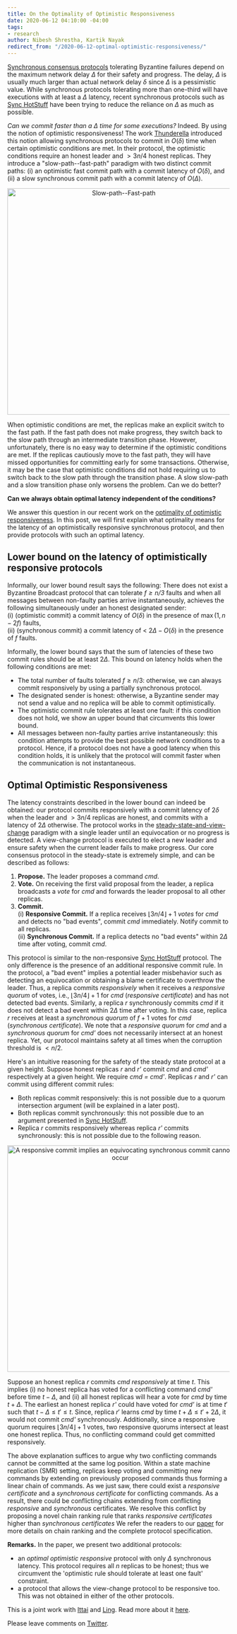 ```yaml
---
title: On the Optimality of Optimistic Responsiveness
date: 2020-06-12 04:10:00 -04:00
tags:
- research
author: Nibesh Shrestha, Kartik Nayak
redirect_from: "/2020-06-12-optimal-optimistic-responsiveness/"
---
```


[Synchronous consensus protocols](https://decentralizedthoughts.github.io/2019-11-11-authenticated-synchronous-bft/) tolerating Byzantine failures 
depend on the maximum network delay $\Delta$ for their safety and progress. The delay, $\Delta$ is usually much larger than actual network delay
$\delta$ since $\Delta$ is a pessimistic value. While synchronous protocols tolerating more than one-third will have executions with at least a $\Delta$ latency, recent synchronous protocols such as [Sync HotStuff](https://decentralizedthoughts.github.io/2019-11-12-Sync-HotStuff/) have been
trying to reduce the reliance on $\Delta$ as much as possible.

*Can we commit faster than a $\Delta$ time for some executions?* Indeed. By using the notion of optimistic responsiveness! The work [Thunderella](https://link.springer.com/chapter/10.1007/978-3-319-78375-8_1) introduced this notion allowing synchronous protocols to commit in $O(\delta)$ time when certain optimistic conditions
are met. In their protocol, the optimistic conditions require an honest leader and $>3n/4$ honest replicas. They introduce a 
"slow-path--fast-path" paradigm with two distinct commit paths: (i) an optimistic fast commit path with a commit latency of $O(\delta)$,
and (ii) a slow synchronous commit path with a commit latency of $O(\Delta)$.

<p align="center">
  <img src="/uploads/slowpath-fastpath.png" width="512" title="Slow-path--Fast-path">
</p>

When optimistic conditions are met, the replicas make an explicit switch to 
the fast path. If the fast path does not make progress, they switch back to the slow path through an intermediate transition phase. However, unfortunately, there is no easy way to determine if the optimistic conditions are met. If the replicas cautiously move to the fast path, they will have missed opportunities for committing early for some transactions. Otherwise, it may be the case that optimistic conditions did not hold requiring us to switch back to the slow path through the transition phase. A slow slow-path and a slow transition phase only worsens the problem. Can we do better? 

**Can we always obtain optimal latency independent of the conditions?**
 
We answer this question in our recent work on the [optimality of optimistic responsiveness](https://eprint.iacr.org/2020/458.pdf). In this post, we will first explain what optimality means for the latency of an optimistically responsive synchronous protocol, and then provide protocols with such an optimal latency.

## Lower bound on the latency of optimistically responsive protocols

Informally, our lower bound result says the following: 
There does not exist a Byzantine Broadcast protocol that can tolerate *$f \geq n/3$* faults and when all messages between
 non-faulty parties arrive instantaneously, achieves the following simultaneously under an honest designated sender:  
(i) (optimistic commit) a commit latency of $O(\delta)$ in the presence of $\max(1, n − 2f)$ faults,  
(ii) (synchronous commit) a commit latency of < $2\Delta − O(\delta)$ in the presence of $f$ faults.

Informally, the lower bound says that the sum of latencies of these two commit rules should be at least $2\Delta$. This bound on latency holds when the following conditions are met:
- The total number of faults tolerated $f \geq n/3$: otherwise, we can always commit responsively by using a partially synchronous protocol.
- The designated sender is honest: otherwise, a Byzantine sender may not send a value and no replica will be able to commit optimistically.
- The optimistic commit rule tolerates at least one fault: if this condition does not hold, we show an upper bound that circumvents this lower bound.
- All messages between non-faulty parties arrive instantaneously: this condition attempts to provide the best possible network conditions to a protocol. Hence, if a protocol does not have a good latency when this condition holds, it is unlikely that the protocol will commit faster when the communication is not instantaneous.


## Optimal Optimistic Responsiveness

The latency constraints described in the lower bound can indeed be obtained: our protocol commits responsively with a commit latency of $2\delta$ when the leader and $>3n/4$ replicas are honest, and commits with a latency of $2\Delta$ otherwise.
The protocol works in the [steady-state-and-view-change](https://decentralizedthoughts.github.io/2019-10-15-consensus-for-state-machine-replication/) paradigm with a single leader until an equivocation or no progress is detected.
A view-change protocol is executed to elect a new leader and ensure safety when the current leader fails to make progress.
Our core consensus protocol in the steady-state is extremely simple, and can be described as follows:

1. **Propose.** The leader proposes a command *cmd*.  
2. **Vote.** On receiving the first valid proposal from the leader, a replica broadcasts a *vote* for *cmd* and forwards the leader proposal to all other replicas.  
3. **Commit.**  
  (i) **Responsive Commit.** If a replica receives $\lfloor 3n/4 \rfloor + 1$ *votes* for *cmd* and detects no "bad events", commit *cmd* immediately. Notify commit to all replicas.    
  (ii) **Synchronous Commit.** If a replica detects no "bad events" within $2\Delta$ time after voting, commit *cmd*.  

This protocol is similar to the non-responsive [Sync HotStuff](https://decentralizedthoughts.github.io/2019-11-12-Sync-HotStuff/) protocol. The only difference is the presence of an additional responsive commit rule. In the protocol, a "bad event" implies a potential leader misbehavior such as detecting an equivocation or obtaining a blame certificate to overthrow the leader. Thus, a replica commits *responsively* when it receives a *responsive quorum* of votes, i.e., $\lfloor 3n/4 \rfloor + 1$ for *cmd* (*responsive certificate*) and has not detected bad events. Similarly, a replica *r* synchronously commits *cmd* if it does not detect a bad event within $2\Delta$ time after voting. In this case, replica *r* receives at least a *synchronous quorum* of $f+1$ votes for *cmd* (*synchronous certificate*).
We note that a *responsive quorum* for *cmd* and a *synchronous quorum* for *cmd'* does not necessarily intersect at an honest replica. Yet, our protocol maintains safety at all times when the corruption threshold is $< n/2$.

Here's an intuitive reasoning for the safety of the steady state protocol at a given height. Suppose honest replicas *r* and *r'* commit *cmd* and *cmd'* respectively at a given height. We require *cmd = cmd'*. Replicas *r* and *r'* can commit using different commit rules:

- Both replicas commit responsively: this is not possible due to a quorum intersection argument (will be explained in a later post).
- Both replicas commit synchronously: this not possible due to an argument presented in [Sync HotStuff](https://decentralizedthoughts.github.io/2019-11-12-Sync-HotStuff/).
- Replica *r* commits responsively whereas replica *r'* commits synchronously: this is not possible due to the following reason.

<p align="center">
<img src="/uploads/optsync.png" width="512" title="A responsive commit implies an equivocating synchronous commit cannot occur">
</p>

Suppose an honest replica *r* commits *cmd* *responsively* at time *t*. This implies (i) no honest replica has voted for a conflicting command *cmd'* before time $t-\Delta$, and (ii) all honest replicas will hear a vote for *cmd* by time $t+\Delta$.
The earliest an honest replica *r'* could have voted for *cmd'* is at time $t'$ such that $t-\Delta \le t' \le t$. Since, replica $r'$ learns *cmd* by time $t+\Delta \le t' +2\Delta$, it would not commit *cmd'* synchronously. 
Additionally, since a responsive quorum requires $\lfloor 3n/4 \rfloor + 1$ votes, two responsive quorums intersect at least one honest replica. Thus, no conflicting command could get committed responsively.

The above explanation suffices to argue why two conflicting commands cannot be committed at the same log position. Within a state machine replication (SMR) setting, replicas keep voting and committing new commands by extending on previously proposed commands thus forming a linear chain of commands. As we just saw, there could exist a *responsive certificate* and a *synchronous certificate* for conflicting commands. As a result, there could be conflicting chains extending from conflicting *responsive* and *synchronous* certificates. We resolve this conflict by proposing a novel chain ranking rule that ranks *responsive certificates* higher than *synchronous certificates*
We refer the readers to our [paper](https://eprint.iacr.org/2020/458.pdf) for more details on chain ranking and the complete protocol specification.

**Remarks.** 
In the paper, we present two additional protocols:
- an *optimal optimistic responsive* protocol with only $\Delta$ synchronous latency. This protocol requires all $n$ replicas to be honest; thus we circumvent the 'optimistic rule should tolerate at least one fault' constraint.
- a protocol that allows the view-change protocol to be responsive too. This was not obtained in either of the other protocols.

This is a joint work with [Ittai](https://research.vmware.com/researchers/ittai-abraham) and [Ling](https://sites.google.com/view/renling). Read more about it [here](https://eprint.iacr.org/2020/458.pdf).

Please leave comments on [Twitter](https://twitter.com/kartik1507/status/1279096016361447424?s=20).

